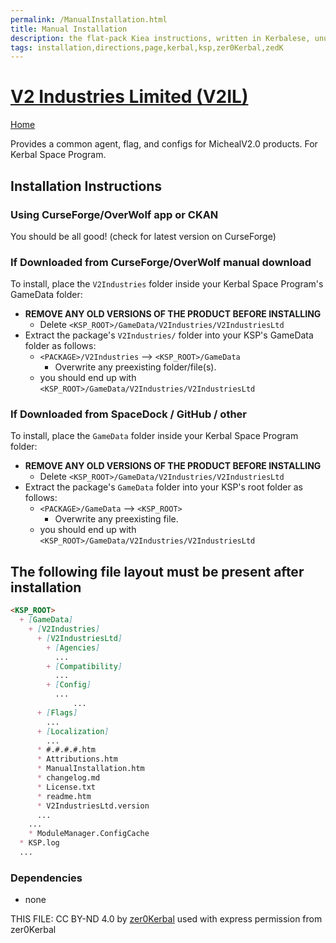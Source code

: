 ```yaml
---
permalink: /ManualInstallation.html
title: Manual Installation
description: the flat-pack Kiea instructions, written in Kerbalese, unusally present
tags: installation,directions,page,kerbal,ksp,zer0Kerbal,zedK
---
```

<!-- ManualInstallation.md v1.0.0.0
V2 Industries Limited (V2IL)
created: 26 Apr 2023
updated:

TEMPLATE: ManualInstallation.md v1.1.9.1
created: 01 Feb 2022
updated: 26 Apr 2023

based upon work by Lisias -->

# [V2 Industries Limited (V2IL)][mod]

[Home](./index.md)

Provides a common agent, flag, and configs for MichealV2.0 products. For Kerbal Space Program.

## Installation Instructions

### Using CurseForge/OverWolf app or CKAN

You should be all good! (check for latest version on CurseForge)

### If Downloaded from CurseForge/OverWolf manual download

To install, place the `V2Industries` folder inside your Kerbal Space Program's GameData folder:

* **REMOVE ANY OLD VERSIONS OF THE PRODUCT BEFORE INSTALLING**
  * Delete `<KSP_ROOT>/GameData/V2Industries/V2IndustriesLtd`
* Extract the package's `V2Industries/` folder into your KSP's GameData folder as follows:
  * `<PACKAGE>/V2Industries` --> `<KSP_ROOT>/GameData`
    * Overwrite any preexisting folder/file(s).
  * you should end up with `<KSP_ROOT>/GameData/V2Industries/V2IndustriesLtd`

### If Downloaded from SpaceDock / GitHub / other

To install, place the `GameData` folder inside your Kerbal Space Program folder:

* **REMOVE ANY OLD VERSIONS OF THE PRODUCT BEFORE INSTALLING**
  * Delete `<KSP_ROOT>/GameData/V2Industries/V2IndustriesLtd`
* Extract the package's `GameData` folder into your KSP's root folder as follows:
  * `<PACKAGE>/GameData` --> `<KSP_ROOT>`
    * Overwrite any preexisting file.
  * you should end up with `<KSP_ROOT>/GameData/V2Industries/V2IndustriesLtd`

## The following file layout must be present after installation

```markdown
<KSP_ROOT>
  + [GameData]
    + [V2Industries]
      + [V2IndustriesLtd]
        + [Agencies]
          ...
        + [Compatibility]
          ...
        + [Config]
          ...
              ...
      + [Flags]
        ...
      + [Localization]
        ...
      * #.#.#.#.htm
      * Attributions.htm
      * ManualInstallation.htm
      * changelog.md
      * License.txt
      * readme.htm
      * V2IndustriesLtd.version
      ...
    ...
    * ModuleManager.ConfigCache
  * KSP.log
  ...
```

### Dependencies

* none

THIS FILE: CC BY-ND 4.0 by [zer0Kerbal](https://github.com/zer0Kerbal)
  used with express permission from zer0Kerbal

[mod]: https://www.curseforge.com/kerbal/ksp-mods/V2IndustriesLtd "V2 Industries Limited (V2IL)"